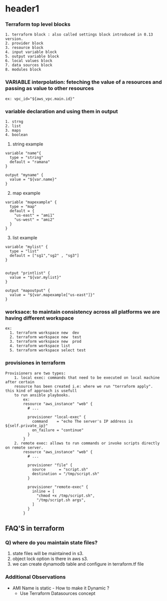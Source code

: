 # header1

### Terraform top level blocks
	1. terraform block : also called settings block introduced in 0.13 version.
	2. provider block 
	3. resource block 
	4. input variable block
	5. output variable block
	6. local values block
	7. data sources block
	8. modules block

###  VARIABLE interpolation: feteching the value of a resources and passing as value to other resources	
	ex: vpc_id="${aws_vpc.main.id}"
### variable declaration and using them in output 
	1. strng
	2. list
	3. maps
	4. boolean
	
1. string example
```t
variable "name"{
  type = "string"
  default = "ramana"
}

output "myname" {
  value = "${var.name}"
}
```
2. map example
```t
variable "mapexample" {
  type = "map"
  default = {
    "us-east" = "ami1"
    "us-west" = "ami2"
  }
}

```

3. list example
```t
variable "mylist" {
  type = "list"
  default = ["sg1","sg2" , "sg3"]
}


output "printlist" {
  value = "${var.mylist}"
}

output "mapoutput" {
  value = "${var.mapexample["us-east"]}"
}
```
###  worksace: to maintain consistency across all platforms we are having different workspace
	ex: 
	  1. terraform workspace new  dev
      2. terraform workspace new  test
      3. terraform workspace new  prod
      4. terraform workspace list
	  5. terraform workspace select test

 ### provisiones in terraform
	Provisioners are two types: 
		1. local exec: commands that need to be executed on local machine after certain
		resource has been created i.e: where we run "terraform apply".  this kind of approach is usefull 
		to run ansible playbooks.
			ex: 
			resource "aws_instance" "web" {
			  # ...

			  provisioner "local-exec" {
				command    = "echo The server's IP address is ${self.private_ip}"
				on_failure = "continue"
			  }
			}
		2. remote exec: allows to run commands or invoke scripts directly on remote server.
			resource "aws_instance" "web" {
			  # ...

			  provisioner "file" {
				source      = "script.sh"
				destination = "/tmp/script.sh"
			  }

			  provisioner "remote-exec" {
				inline = [
				  "chmod +x /tmp/script.sh",
				  "/tmp/script.sh args",
				]
			  }
			}
	

## FAQ'S in terraform 
### Q) where do you maintain state files?
 1. state files will be maintained in s3. 
 2. object lock option is there in aws s3.
 3. we can create dynamodb table and configure in terraform.tf file 

 ### Additional Observations
- AMI Name is static - How to make it Dynamic ?
  - Use Terraform Datasources concept